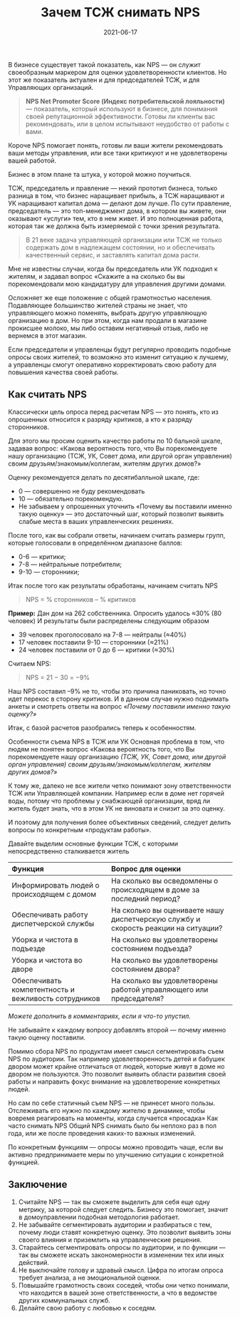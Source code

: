 ﻿---
layout: post
title: Зачем ТСЖ снимать NPS
desc: Example file in md extention with shortcuts
date: 2021-06-17
url: why-would-the-HOA-want-to-remove-the-NPS
cover: "horizontal-mgmt-OG.png"
permalink: "/posts/{{ url | slug }}/"
tags:
  - Коммуникации
  - Инструменты
---

В бизнесе существует такой показатель, как NPS — он служит своеобразным маркером для оценки удовлетворенности клиентов. Но этот же показатель актуален и для председателей ТСЖ, и для Управляющих организаций.

> **NPS Net Promoter Score (Индекс потребительской лояльности)** — показатель, который используют в бизнесе, для понимания своей репутационной эффективности. Готовы ли клиенты вас рекомендовать, или в целом испытывают неудобство от работы с вами.

Короче NPS помогает понять, готовы ли ваши жители рекомендовать ваши методы управления, или все таки критикуют и не удовлетворены вашей работой.

Бизнес в этом плане та штука, у которой можно поучиться.

ТСЖ, председатель и правление — некий прототип бизнеса, только разница в том, что бизнес наращивает прибыль, а ТСЖ наращивают и УК наращивают капитал дома — делают дом лучше. По сути правление, председатель — это топ-менеджмент дома, в котором вы живете, они оказывают «услуги» тем, кто в нем живет. И это полноценная работа, которая так же должна быть измеряемой с точки зрения результата.

> В 21 веке задача управляющей организации или ТСЖ не только содержать дом в надлежащем состоянии, но и обеспечивать качественный сервис, и заставлять капитал дома расти.

Мне не известны случаи, когда бы председатель или УК подходил к жителям, и задавал вопрос «Скажите а на сколько бы вы порекомендовали мою кандидатуру для управления другими домами.

Осложняет же еще положение с общей грамотностью населения. Подавляющее большинство жителей страны не знает, что управляющего можно поменять, выбрать другую управляющую организацию в дом. Но при этом, когда нам продали в магазине прокисшее молоко, мы либо оставим негативный отзыв, либо не вернемся в этот магазин.

Если председатели и управленцы будут регулярно проводить подобные опросы своих жителей, то возможно это изменит ситуацию к лучшему, а управленцы смогут оперативно корректировать свою работу для повышения качества своей работы.

## Как считать NPS

Классически цель опроса перед расчетам NPS — это понять, кто из опрошенных относится к разряду критиков, а кто к разряду сторонников.

Для этого мы просим оценить качество работы по 10 бальной шкале, задавая вопрос: «Какова вероятность того, что Вы порекомендуете нашу организацию (ТСЖ, УК, Совет дома, или другой орган управления) своим друзьям/знакомым/коллегам, жителям других домов?»

Оценку рекомендуется делать по десятибалльной шкале, где:

- 0 — совершенно не буду рекомендовать
- 10 — обязательно порекомендую.
- Не забываем у опрошенных уточнить «Почему вы поставили именно такую оценку» — это достаточный шаг, который позволит выявить слабые места в ваших управленческих решениях.

После того, как вы собрали ответы, начинаем считать размеры групп, которые голосовали в определённом диапазоне баллов:

- 0-6 — критики;
- 7-8 — нейтральные потребители;
- 9-10 — сторонники;

Итак после того как результаты обработаны, начинаем считать NPS

> NPS = % сторонников – % критиков

**Пример:**
Дан дом на 262 собственника. Опросить удалось ≈30% (80 человек)
И результаты были распределены следующим образом

- 39 человек проголосовало на 7-8 — нейтралы (≈40%)
- 17 человек поставили 9-10 — сторонники (≈21%)
- 24 человек поставили от 0 до 6 — критики (≈30%)

Считаем NPS:

> NPS = 21 − 30 = −9%

Наш NPS составил –9% не то, чтобы это причина паниковать, но точно идет перекос в сторону критиков. И в данном случае нужно поднимать анкеты и смотреть ответы на вопрос _«Почему поставили именно такую оценку?»_

Итак, с базой расчетов разобрались теперь к особенностям.

Особенности съема NPS в ТСЖ или УК
Основная проблема в том, что людям не понятен вопрос «Какова вероятность того, что Вы порекомендуете нашу организацию _(ТСЖ, УК, Совет дома, или другой орган управления) своим друзьям/знакомым/коллегам, жителям других домов?»_

К тому же, далеко не все жители четко понимают зону ответственности ТСЖ или Управляющей компании. Например если в доме нет горячей воды, потому что проблемы у снабжающей организации, вряд ли житель будет знать, что в этом УК не виновата и снизит за это оценку.

И поэтому для получения более объективных сведений, следует делить вопросы по конкретным «продуктам работы».

Давайте выделим основные функции ТСЖ, с которыми непосредственно сталкивается житель

| Функция                                              | Вопрос для оценки                                                                  |
| :--------------------------------------------------- | :--------------------------------------------------------------------------------- |
| Информировать людей о происходящем с домом           | На сколько вы осведомлены о происходящем в доме за последний период?               |
| Обеспечивать работу диспетчерской службы             | На сколько вы оцениваете нашу диспетчерскую службу и скорость реакции на ситуации? |
| Уборка и чистота в подъезде                          | На сколько вы удовлетворены состоянием подъезда?                                   |
| Уборка и чистота во дворе                            | На сколько вы удовлетворены состоянием двора?                                      |
| Обеспечивать компетентность и вежливость сотрудников | На сколько вы удовлетворены работой управляющего или председателя?                 |

*Можете дополнить в комментариях, если я что-то упустил.*

Не забывайте к каждому вопросу добавлять второй — почему именно такую оценку поставили.

Помимо сбора NPS по продуктам имеет смысл сегментировать съем NPS по аудитории. Так например удовлетворенность детей и бабушек двором может крайне отличаться от людей, которые живут в доме но двором не пользуются. Это позволит выявить области развития своей работы и направить фокус внимание на удовлетворение конкретных людей.

Но сам по себе статичный съем NPS — не принесет много пользы. Отслеживать его нужно по каждому жителю в динамике, чтобы вовремя реагировать на моменты, когда случается «просадка»
Как часто снимать NPS
Общий NPS снимать было бы неплохо раз в пол года, или же после проведения каких-то важных изменений.

По конкретным функциям — опросы можно проводить чаще, если вы активно предпринимаете меры по улучшению ситуации с конкретной функцией.

## Заключение
1. Считайте NPS — так вы сможете выделить для себя еще одну метрику, за которой следует следить. Бизнесу это помогает, значит в домоуправлении подобная методология работает.
1. Не забывайте сегментировать аудитории и разбираться с тем, почему люди ставят конкретную оценку. Это позволит выявить зоны своего влияния и приземлить на управленческие решения.
1. Старайтесь сегментировать опросы по аудитории, и по функции — так вы сможете искать закономерности в изменении тех или иных действий.
1. Не выключайте голову и здравый смысл. Цифра по итогам опроса требует анализа, а не эмоциональной оценки.
1. Повышайте грамотность своих соседей, чтобы они четко понимали, что находится в вашей зоне ответственности, а что в ведомстве других коммунальных служб.
1. Делайте свою работу с любовью к соседям.